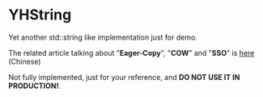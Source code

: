 # YHString
Yet another std::string like implementation just for demo.

The related article talking about "**Eager-Copy**", "**COW**" and "**SSO**" is [here](https://yhspy.com/2020/05/24/C-%E5%AD%97%E7%AC%A6%E4%B8%B2%E6%8B%B7%E8%B4%9D%E4%BC%98%E5%8C%96%E7%AD%96%E7%95%A5%EF%BC%9AEager-Copy%E3%80%81SSO-%E4%B8%8E-COW/) (Chinese)

Not fully implemented, just for your reference, and **DO NOT USE IT IN PRODUCTION!**.